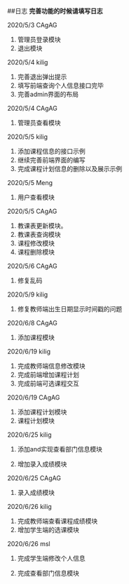 ##日志
**完善功能的时候请填写日志**

2020/5/3 CAgAG 
1. 管理员登录模块
2. 退出模块

2020/5/4 kilig 
1. 完善退出弹出提示
2. 填写前端查询个人信息接口完毕
3. 完善admin界面的布局

2020/5/4 CAgAG 
1. 管理员查看模块


2020/5/5 kilig
1. 添加课程信息的接口示例
2. 继续完善前端界面的编写
3. 完成课程计划信息的删除以及展示示例


2020/5/5 Meng
1. 用户查看模块

2020/5/5 CAgAG
1. 教课表更新模块。
2. 教课表查询模块
3. 课程修改模块
4. 课程删除模块

2020/5/6 CAgAG
1. 修复乱码

2020/5/9 kilig
1. 修复教师端出生日期显示时间戳的问题

2020/6/8 CAgAG
1. 添加课程模块

2020/6/19 kilig
1. 完成教师端信息修改模块
2. 完成前端增加课程计划
3. 完成前端可选课程交互

2020/6/19 CAgAG
1. 添加课程计划模块
2. 课程计划模块

2020/6/25 kilig

1. 添加and实现查看部门信息模块

2. 增加录入成绩模块

2020/6/25 CAgAG

1. 录入成绩模块

2020/6/26 kilig

1. 完成教师端查看课程成绩模块
2. 增加学生端的选课模块

2020/6/26 msl

1. 完成学生端修改个人信息

2. 完成查看部门信息模块


